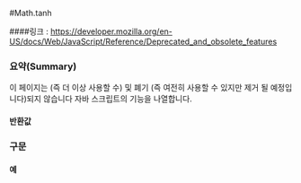 #Math.tanh

####링크 : https://developer.mozilla.org/en-US/docs/Web/JavaScript/Reference/Deprecated_and_obsolete_features

### 요약(Summary)

이 페이지는 (즉 더 이상 사용할 수) 및 폐기 (즉 여전히 사용할 수 있지만 제거 될 예정입니다)되지 않습니다 자바 스크립트의 기능을 나열합니다.

#### 반환값



### 구문




#### 예

```javascript





